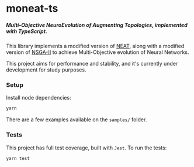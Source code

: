 # moneat-ts
##### Multi-Objective NeuroEvolution of Augmenting Topologies, implemented with TypeScript.

This library implements a modified version of [NEAT](http://nn.cs.utexas.edu/downloads/papers/stanley.ec02.pdf), along with a modified version of [NSGA-II](https://ieeexplore.ieee.org/document/996017) to achieve Multi-Objective evolution of Neural Networks.

This project aims for performance and stability, and it's currently under development for study purposes.

### Setup

Install node dependencies:

```bash
yarn
``` 

There are a few examples available on the `samples/` folder.

### Tests

This project has full test coverage, built with `Jest`. To run the tests:

```bash
yarn test
```
